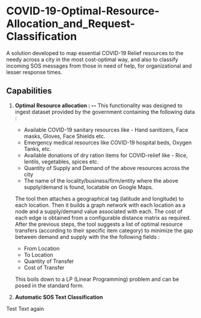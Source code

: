 # COVID-19-Optimal-Resource-Allocation_and_Request-Classification
A solution developed to map essential COVID-19 Relief resources to the needy across a city in the most cost-optimal way, and also to classify incoming SOS messages from those in need of help, for organizational and lesser response times.


## Capabilities
1. __Optimal Resource allocation : --__
   This functionality was designed to ingest dataset provided by the government containing the following data :
    * Available COVID-19 sanitary resources like - Hand sanitizers, Face masks, Gloves, Face Shields etc.
    * Emergency medical resources like COVID-19 hospital beds, Oxygen Tanks, etc. 
    * Available donations of dry ration items for COVID-relief like - Rice, lentils, vegetables, spices etc.
    * Quantity of Supply and Demand of the above resources across the city
    * The name of the locality/business/firm/entity where the above supply/demand is found, locatable on Google Maps.
   
   The tool then attaches a geographical tag (latitude and longitude) to each location. Then it builds a graph network with each location as a node and a supply/demand value associated with each. The cost of each edge is obtained from a configurable distance matrix as required. After the previous steps, the tool suggests a list of optimal resource transfers (according to their specific item category) to minimize the gap between demand and supply with the the following fields :
   * From Location
   * To Location
   * Quantity of Transfer
   * Cost of Transfer

   This boils down to a LP (Linear Programming) problem and can be posed in the standard form. 

2. __Automatic SOS Text Classification__

  Test Text again
